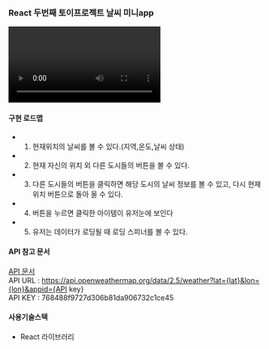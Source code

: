 ### React 두번째 토이프로젝트 날씨 미니app

![re](https://user-images.githubusercontent.com/102017296/172171942-2c52795b-24a2-4e5a-a826-de0946e28779.mov)

#### 구현 로드맵

- 1. 현재위치의 날씨를 볼 수 있다.(지역,온도,날씨 상태)
- 2. 현재 자신의 위치 외 다른 도시들의 버튼을 볼 수 있다.
- 3. 다른 도시들의 버튼을 클릭하면 해당 도시의 날씨 정보를 볼 수 있고, 다시 현재 위치 버튼으로 돌아 올 수 있다.
- 4. 버튼을 누르면 클릭한 아이템이 유저눈에 보인다
- 5. 유저는 데이터가 로딩될 때 로딩 스피너를 볼 수 있다.

#### API 참고 문서

[API 문서](https://openweathermap.org/api)<br>
API URL : https://api.openweathermap.org/data/2.5/weather?lat={lat}&lon={lon}&appid={API key}<br>
API KEY : 768488f9727d306b81da906732c1ce45

#### 사용기술스택

- React 라이브러리
